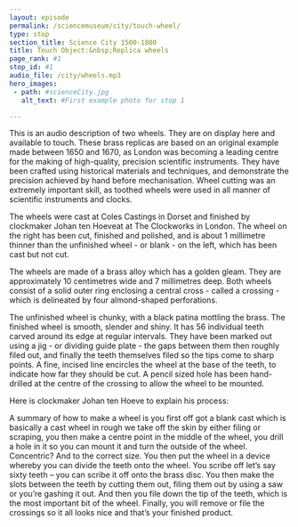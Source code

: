 ```yaml
---
layout: episode
permalink: /sciencemuseum/city/touch-wheel/
type: stop
section_title: Science City 1500-1800
title: Touch Object:&nbsp;Replica wheels
page_rank: #1
stop_id: #1
audio_file: /city/wheels.mp3
hero_images:
 - path: #scienceCity.jpg
   alt_text: #First example photo for stop 1

---
```



This is an audio description of two wheels. They are on display here and available to touch. These brass replicas are based on an original example made between 1650 and 1670, as London was becoming a leading centre for the making of high-quality, precision scientific instruments. They have been crafted using historical materials and techniques, and demonstrate the precision achieved by hand before mechanisation. Wheel cutting was an extremely important skill, as toothed wheels were used in all manner of scientific instruments and clocks.

The wheels were cast at Coles Castings in Dorset and finished by clockmaker Johan ten Hoeveat at The Clockworks in London. The wheel on the right has been cut, finished and polished, and is about 1 millimetre thinner than the unfinished wheel - or blank - on the left, which has been cast but not cut.

The wheels are made of a brass alloy which has a golden gleam. They are approximately 10 centimetres wide and 7 millimetres deep. Both wheels consist of a solid outer ring enclosing a central cross - called a crossing -  which is delineated by four almond-shaped perforations.  

The unfinished wheel is chunky, with a black patina mottling the brass. The finished wheel is smooth, slender and shiny. It has 56 individual teeth carved around its edge at regular intervals. They have been marked out using a jig - or dividing guide plate - the gaps between them then roughly filed out, and finally the teeth themselves filed so the tips come to sharp points. A fine, incised line encircles the wheel at the base of the teeth, to indicate how far they should be cut. A pencil sized hole has been hand-drilled at the centre of the crossing to allow the wheel to be mounted.  

Here is clockmaker Johan ten Hoeve to explain his process:

A summary of how to make a wheel is you first off got a blank cast which is  basically a cast wheel in rough  we take off the skin by either filing or scraping, you then make a centre point in the middle of the wheel, you drill a hole in it so you can mount it and turn the outside of the wheel. Concentric? And to the correct size. You then put the wheel in a device whereby you can divide the teeth onto the wheel. You scribe off let’s say sixty teeth – you can scribe it off onto the brass disc. You then make the slots between the teeth by cutting them out, filing them out by using a saw or you’re gashing it out. And then you file down the tip of the teeth, which is the most important bit of the wheel. Finally, you will remove or file the crossings so it all looks nice and that’s your finished product.
